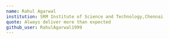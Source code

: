 ```yaml
---
name: Rahul Agarwal
institution: SRM Institute of Science and Technology,Chennai
quote: Always deliver more than expected
github_user: RahulAgarwal1999
---
```

